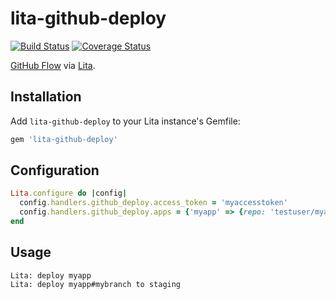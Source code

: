 # lita-github-deploy

[![Build Status](https://travis-ci.org/lest/lita-github-deploy.svg?branch=master)](https://travis-ci.org/lest/lita-github-deploy)
[![Coverage Status](https://coveralls.io/repos/lest/lita-github-deploy/badge.svg)](https://coveralls.io/r/lest/lita-github-deploy)

[GitHub Flow][1] via [Lita][2].

## Installation

Add `lita-github-deploy` to your Lita instance's Gemfile:

``` ruby
gem 'lita-github-deploy'
```

## Configuration

``` ruby
Lita.configure do |config|
  config.handlers.github_deploy.access_token = 'myaccesstoken'
  config.handlers.github_deploy.apps = {'myapp' => {repo: 'testuser/myapp'}}
end
```

## Usage

```
Lita: deploy myapp
Lita: deploy myapp#mybranch to staging
```

[1]: https://guides.github.com/overviews/flow/
[2]: https://www.lita.io
